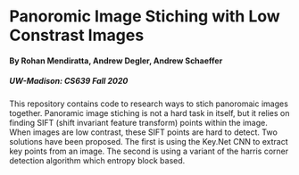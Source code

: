# Panoromic Image Stiching with Low Constrast Images
#### By Rohan Mendiratta, Andrew Degler, Andrew Schaeffer
##### UW-Madison: CS639 Fall 2020

This repository contains code to research ways to stich panoromaic images together. Panoramic image stiching is not a hard task in itself, but it relies on finding SIFT (shift invariant feature transform) points within the image. When images are low contrast, these SIFT points are hard to detect. Two solutions have been proposed. The first is using the Key.Net CNN to extract key points from an image. The second is using a variant of the harris corner detection algorithm which entropy block based.
